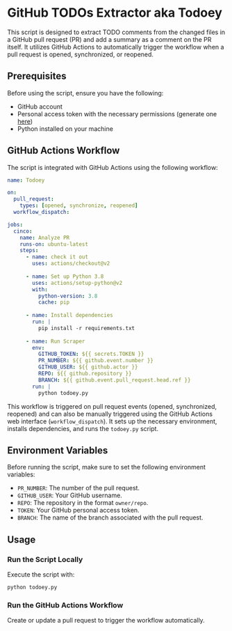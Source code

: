 # GitHub TODOs Extractor aka Todoey

This script is designed to extract TODO comments from the changed files in a GitHub pull request (PR) and add a summary as a comment on the PR itself. It utilizes GitHub Actions to automatically trigger the workflow when a pull request is opened, synchronized, or reopened.

## Prerequisites

Before using the script, ensure you have the following:

-   GitHub account
-   Personal access token with the necessary permissions (generate one [here](https://github.com/settings/tokens))
-   Python installed on your machine

## GitHub Actions Workflow

The script is integrated with GitHub Actions using the following workflow:

```yaml
name: Todoey

on:
  pull_request: 
    types: [opened, synchronize, reopened]
  workflow_dispatch:

jobs:
  cinco:
    name: Analyze PR
    runs-on: ubuntu-latest
    steps:
      - name: check it out
        uses: actions/checkout@v2
        
      - name: Set up Python 3.8
        uses: actions/setup-python@v2
        with:
          python-version: 3.8
          cache: pip
      
      - name: Install dependencies
        run: |
          pip install -r requirements.txt
          
      - name: Run Scraper
        env: 
          GITHUB_TOKEN: ${{ secrets.TOKEN }}
          PR_NUMBER: ${{ github.event.number }}
          GITHUB_USER: ${{ github.actor }}
          REPO: ${{ github.repository }}
          BRANCH: ${{ github.event.pull_request.head.ref }}
        run: |
          python todoey.py
```

This workflow is triggered on pull request events (opened, synchronized, reopened) and can also be manually triggered using the GitHub Actions web interface (`workflow_dispatch`). It sets up the necessary environment, installs dependencies, and runs the `todoey.py` script.

## Environment Variables

Before running the script, make sure to set the following environment variables:

-   `PR_NUMBER`: The number of the pull request.
-   `GITHUB_USER`: Your GitHub username.
-   `REPO`: The repository in the format `owner/repo`.
-   `TOKEN`: Your GitHub personal access token.
-   `BRANCH`: The name of the branch associated with the pull request.

## Usage

### Run the Script Locally

Execute the script with:
```bash
python todoey.py
```

### Run the GitHub Actions Workflow
Create or update a pull request to trigger the workflow automatically.